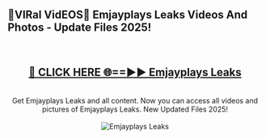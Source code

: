 <h2>🔴VIRal VidEOS🔴 Emjayplays Leaks Videos And Photos - Update Files 2025!</h2>
<br>
<div align="center">
<h2><a href="https://virallinks.top/odZfE0" rel="nofollow">🔴 CLICK HERE 🌐==►► Emjayplays Leaks</a></h2>
<br>
Get Emjayplays Leaks and all content. Now you can access all videos and pictures of Emjayplays Leaks. New Updated Files 2025!
<br>
<br>
<a href="https://virallinks.top/odZfE0" rel="nofollow" data-target="animated-image.originalLink"><img src="https://i.imgur.com/dJHk4Zq.gif)" alt="Emjayplays Leaks" style="max-width: 100%; display: inline-block;" data-target="animated-image.originalImage"></a>
</div>
<br>
